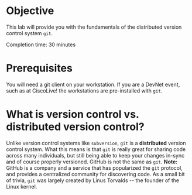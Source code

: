 # Objective

This lab will provide you with the fundamentals of the distributed version control system `git`.

Completion time: 30 minutes

# Prerequisites

You will need a git client on your workstation.  If you are a DevNet event, such as at CiscoLive! the workstations are pre-installed with `git`.

# What is version control vs. distributed version control?

Unlike version control systems like `subversion`, `git` is a **distributed** version control system.  What this means is that `git` is really great for sharing code across many individuals, but still being able to keep your changes in-sync and of course properly versioned.  GitHub is not the same as `git`.  **Note:** GitHub is a company and a service that has popularized the `git` protocol, and provides a centralized community for discovering code.  As a small bit of trivia, `git` was largely created by Linus Torvalds -- the founder of the Linux kernel.
